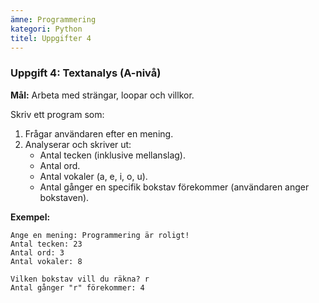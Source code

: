 ```yaml
---
ämne: Programmering
kategori: Python
titel: Uppgifter 4
---
```

### **Uppgift 4: Textanalys (A-nivå)**  
**Mål:** Arbeta med strängar, loopar och villkor.

Skriv ett program som:
1. Frågar användaren efter en mening.
2. Analyserar och skriver ut:
   - Antal tecken (inklusive mellanslag).
   - Antal ord.
   - Antal vokaler (a, e, i, o, u).
   - Antal gånger en specifik bokstav förekommer (användaren anger bokstaven).  

**Exempel:**  
```
Ange en mening: Programmering är roligt!  
Antal tecken: 23  
Antal ord: 3  
Antal vokaler: 8  

Vilken bokstav vill du räkna? r  
Antal gånger "r" förekommer: 4
```